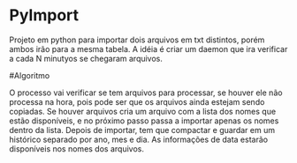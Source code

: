 # PyImport
Projeto em python para importar dois arquivos em txt distintos, porém ambos irão para a mesma tabela.
A idéia é criar um daemon que ira verificar a cada N minutyos se chegaram arquivos.

#Algoritmo

O processo vai verificar se tem arquivos para processar, se houver ele não processa na hora, pois pode ser que os arquivos ainda estejam sendo copiadas.
Se houver arquivos cria um arquivo com a lista dos nomes que estão disponíveis, e no próximo passo passa a importar apenas os nomes dentro da lista.
Depois de importar, tem que compactar e guardar em um histórico separado por ano, mes e dia.
As informações de data estarão disponíveis nos nomes dos arquivos.


